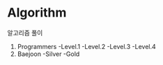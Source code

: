 # Algorithm
알고리즘 풀이
1. Programmers
  -Level.1
  -Level.2
  -Level.3
  -Level.4
2. Baejoon
  -Silver
  -Gold
